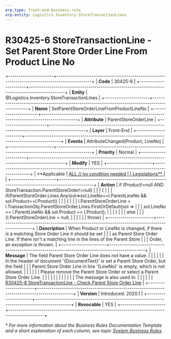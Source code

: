 ```yaml
---
erp.type: front-end-business-rule
erp.entity: Logistics.Inventory.StoreTransactionLines
---
```


# R30425-6 StoreTransactionLine - Set Parent Store Order Line From Product Line No
+----------------------+-----------------------------------------------------------------------------------------------+
| **Code**             | 30425-6                                                                                       |
+----------------------+-----------------------------------------------------------------------------------------------+
| **Entity**           | @Logistics.Inventory.StoreTransactionLines                                                    |
+----------------------+-----------------------------------------------------------------------------------------------+
| **Name**             | SetParentStoreOrderLineFromProductLineNo                                                      |
+----------------------+-----------------------------------------------------------------------------------------------+
| **Attribute**        | ParentStoreOrderLine                                                                          |
+----------------------+-----------------------------------------------------------------------------------------------+
| **Layer**            | Front-End                                                                                     |
+----------------------+-----------------------------------------------------------------------------------------------+
| **Events**           | AttributeChanged(Product, LineNo)                                                             |
+----------------------+-----------------------------------------------------------------------------------------------+
| **Priority**         | Normal                                                                                        |
+----------------------+-----------------------------------------------------------------------------------------------+
| **Modify**           | YES                                                                                           |
+----------------------+-----------------------------------------------------------------------------------------------+
| **Applicable         | [ALL // no condition needed                                                                   |
| Legislations**       | ](xref:applicable-legislations)                                                               |
+----------------------+-----------------------------------------------------------------------------------------------+
| **Action**           | if (Product!=null AND StoreTransaction.ParentStoreOrder!=null)                                |
|                      | {                                                                                             |
|                      | if(ParentStoreOrder.Lines.Any(sol=\>sol.LineNo==l.ParentLineNo && sol.Product==l.Product))    |
|                      | {                                                                                             |
|                      | l.ParentStoreOrderLine = l.TransactionObj.ParentStoreOrder.Lines.FirstOrDefault(sol =\>       |
|                      | sol.LineNo == l.ParentLineNo && sol.Product == l.Product);                                    |
|                      | }                                                                                             |
|                      | else                                                                                          |
|                      | {l.ParentStoreOrderLine = null;                                                               |
|                      |                                                                                               |
|                      | throw}                                                                                        |
+----------------------+-----------------------------------------------------------------------------------------------+
| **Description**      | When Product or LineNo is changed, if there is a matching Store Order Line it should be set   |
|                      | as Parent Store Order Line. If there isn\'t a matching line in the lines of the Parent Store  |
|                      | Order, an exception is thrown.                                                                |
+----------------------+-----------------------------------------------------------------------------------------------+
| **Message**          | The field Parent Store Order Line does not have a value.                                      |
|                      |                                                                                               |
|                      | In the header of document \'{DocumentText}\' is set a Parent Store Order, but the field       |
|                      | Parent Store Order Line in line \'{LineNo}\' is empty, which is not allowed.                  |
|                      |                                                                                               |
|                      | Please remove the Parent Store Order or select a Parent Store Order Line.                     |
|                      |                                                                                               |
|                      |                                                                                               |
|                      |                                                                                               |
|                      | The message is also used in:                                                                  |
|                      |                                                                                               |
|                      | [R30425-8 StoreTransactionLine - Check Parent Store Order Line](R30425-8.md)                  |
+----------------------+-----------------------------------------------------------------------------------------------+
| **Version**          | Introduced: 2020.1                                                                            |
+----------------------+-----------------------------------------------------------------------------------------------+
| **Revocable**        | YES                                                                                           |
+----------------------+-----------------------------------------------------------------------------------------------+

*\* For more information about the Business Rules Documentation Template and a short explanation of each column, see
topic [System Business Rules](../templates/template-description-system-business-rules.md).*
